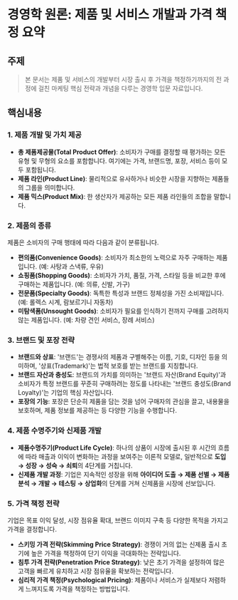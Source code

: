 
# 경영학 원론: 제품 및 서비스 개발과 가격 책정 요약

## 주제

> 본 문서는 제품 및 서비스의 개발부터 시장 출시 후 가격을 책정하기까지의 전 과정에 걸친 마케팅 핵심 전략과 개념을 다루는 경영학 입문 자료입니다.

## 핵심내용

### 1. 제품 개발 및 가치 제공
- **총 제품제공물(Total Product Offer)**: 소비자가 구매를 결정할 때 평가하는 모든 유형 및 무형의 요소를 포함합니다. 여기에는 가격, 브랜드명, 포장, 서비스 등이 모두 포함됩니다.
- **제품 라인(Product Line)**: 물리적으로 유사하거나 비슷한 시장을 지향하는 제품들의 그룹을 의미합니다.
- **제품 믹스(Product Mix)**: 한 생산자가 제공하는 모든 제품 라인들의 조합을 말합니다.

### 2. 제품의 종류
제품은 소비자의 구매 행태에 따라 다음과 같이 분류됩니다.
- **편의품(Convenience Goods)**: 소비자가 최소한의 노력으로 자주 구매하는 제품입니다. (예: 사탕과 스낵류, 우유)
- **쇼핑품(Shopping Goods)**: 소비자가 가치, 품질, 가격, 스타일 등을 비교한 후에 구매하는 제품입니다. (예: 의류, 신발, 가구)
- **전문품(Specialty Goods)**: 독특한 특성과 브랜드 정체성을 가진 소비재입니다. (예: 롤렉스 시계, 람보르기니 자동차)
- **미탐색품(Unsought Goods)**: 소비자가 필요를 인식하기 전까지 구매를 고려하지 않는 제품입니다. (예: 차량 견인 서비스, 장례 서비스)

### 3. 브랜드 및 포장 전략
- **브랜드와 상표**: '브랜드'는 경쟁사의 제품과 구별해주는 이름, 기호, 디자인 등을 의미하며, '상표(Trademark)'는 법적 보호를 받는 브랜드를 지칭합니다.
- **브랜드 자산과 충성도**: 브랜드의 가치를 의미하는 '브랜드 자산(Brand Equity)'과 소비자가 특정 브랜드를 꾸준히 구매하려는 정도를 나타내는 '브랜드 충성도(Brand Loyalty)'는 기업의 핵심 자산입니다.
- **포장의 기능**: 포장은 단순히 제품을 담는 것을 넘어 구매자의 관심을 끌고, 내용물을 보호하며, 제품 정보를 제공하는 등 다양한 기능을 수행합니다.

### 4. 제품 수명주기와 신제품 개발
- **제품수명주기(Product Life Cycle)**: 하나의 상품이 시장에 출시된 후 시간의 흐름에 따라 매출과 이익이 변화하는 과정을 보여주는 이론적 모델로, 일반적으로 **도입 → 성장 → 성숙 → 쇠퇴**의 4단계를 거칩니다.
- **신제품 개발 과정**: 기업은 지속적인 성장을 위해 **아이디어 도출 → 제품 선별 → 제품 분석 → 개발 → 테스팅 → 상업화**의 단계를 거쳐 신제품을 시장에 선보입니다.

### 5. 가격 책정 전략
기업은 목표 이익 달성, 시장 점유율 확대, 브랜드 이미지 구축 등 다양한 목적을 가지고 가격을 결정합니다.
- **스키밍 가격 전략(Skimming Price Strategy)**: 경쟁이 거의 없는 신제품 출시 초기에 높은 가격을 책정하여 단기 이익을 극대화하는 전략입니다.
- **침투 가격 전략(Penetration Price Strategy)**: 낮은 초기 가격을 설정하여 많은 고객을 빠르게 유치하고 시장 점유율을 확보하는 전략입니다.
- **심리적 가격 책정(Psychological Pricing)**: 제품이나 서비스가 실제보다 저렴하게 느껴지도록 가격을 책정하는 방법입니다.

```